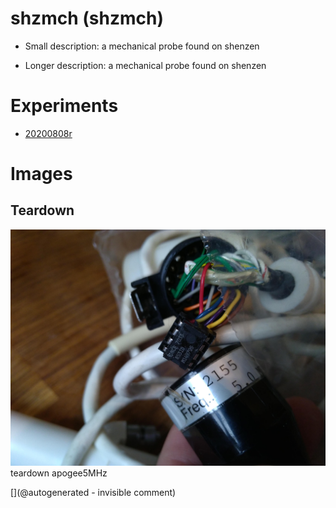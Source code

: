# shzmch (shzmch)

* Small description: a mechanical probe found on shenzen

* Longer description: a mechanical probe found on shenzen

# Experiments

* [20200808r](/include/experiments/auto/20200808r.md)


# Images

## Teardown 

![](/include/20200809r/images/apogee5MHz/P_20200508_152410.jpg)
teardown
apogee5MHz





[](@autogenerated - invisible comment)
